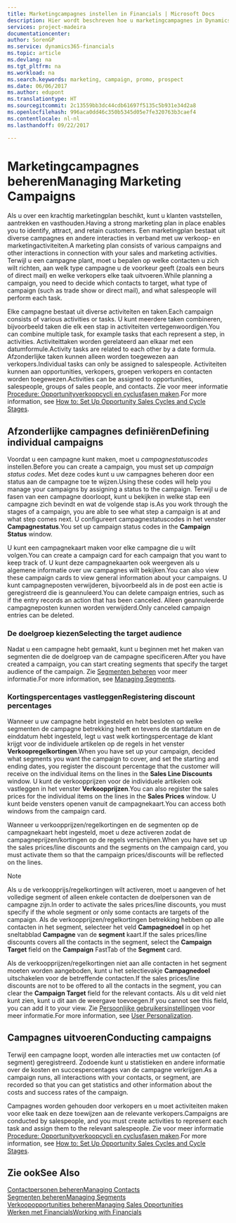 ```yaml
---
title: Marketingcampagnes instellen in Financials | Microsoft Docs
description: Hier wordt beschreven hoe u marketingcampagnes in Dynamics 365 for Financials instelt en uitvoert om prospects te vinden en aan te trekken en klanten vast te houden.
services: project-madeira
documentationcenter: 
author: SorenGP
ms.service: dynamics365-financials
ms.topic: article
ms.devlang: na
ms.tgt_pltfrm: na
ms.workload: na
ms.search.keywords: marketing, campaign, promo, prospect
ms.date: 06/06/2017
ms.author: edupont
ms.translationtype: HT
ms.sourcegitcommit: 2c13559bb3dc44cdb61697f5135c5b931e34d2a8
ms.openlocfilehash: 996aca0dd46c350b5345d05e7fe320763b3caef4
ms.contentlocale: nl-nl
ms.lasthandoff: 09/22/2017

---
```

# <a name="managing-marketing-campaigns"></a><span data-ttu-id="a7c6b-103">Marketingcampagnes beheren</span><span class="sxs-lookup"><span data-stu-id="a7c6b-103">Managing Marketing Campaigns</span></span>
<span data-ttu-id="a7c6b-104">Als u over een krachtig marketingplan beschikt, kunt u klanten vaststellen, aantrekken en vasthouden.</span><span class="sxs-lookup"><span data-stu-id="a7c6b-104">Having a strong marketing plan in place enables you to identify, attract, and retain customers.</span></span> <span data-ttu-id="a7c6b-105">Een marketingplan bestaat uit diverse campagnes en andere interacties in verband met uw verkoop- en marketingactiviteiten.</span><span class="sxs-lookup"><span data-stu-id="a7c6b-105">A marketing plan consists of various campaigns and other interactions in connection with your sales and marketing activities.</span></span> <span data-ttu-id="a7c6b-106">Terwijl u een campagne plant, moet u bepalen op welke contacten u zich wilt richten, aan welk type campagne u de voorkeur geeft (zoals een beurs of direct mail) en welke verkopers elke taak uitvoeren.</span><span class="sxs-lookup"><span data-stu-id="a7c6b-106">While planning a campaign, you need to decide which contacts to target, what type of campaign (such as trade show or direct mail), and what salespeople will perform each task.</span></span>

<span data-ttu-id="a7c6b-107">Elke campagne bestaat uit diverse activiteiten en taken.</span><span class="sxs-lookup"><span data-stu-id="a7c6b-107">Each campaign consists of various activities or tasks.</span></span> <span data-ttu-id="a7c6b-108">U kunt meerdere taken combineren, bijvoorbeeld taken die elk een stap in activiteiten vertegenwoordigen.</span><span class="sxs-lookup"><span data-stu-id="a7c6b-108">You can combine multiple task, for example tasks that each represent a step, in activities.</span></span> <span data-ttu-id="a7c6b-109">Activiteittaken worden gerelateerd aan elkaar met een datumformule.</span><span class="sxs-lookup"><span data-stu-id="a7c6b-109">Activity tasks are related to each other by a date formula.</span></span> <span data-ttu-id="a7c6b-110">Afzonderlijke taken kunnen alleen worden toegewezen aan verkopers.</span><span class="sxs-lookup"><span data-stu-id="a7c6b-110">Individual tasks can only be assigned to salespeople.</span></span> <span data-ttu-id="a7c6b-111">Activiteiten kunnen aan opportunities, verkopers, groepen verkopers en contacten worden toegewezen.</span><span class="sxs-lookup"><span data-stu-id="a7c6b-111">Activities can be assigned to opportunities, salespeople, groups of sales people, and contacts.</span></span> <span data-ttu-id="a7c6b-112">Zie voor meer informatie [Procedure: Opportunityverkoopcycli en cyclusfasen maken](marketing-how-setup-opportunity-sales-cycles-stages.md).</span><span class="sxs-lookup"><span data-stu-id="a7c6b-112">For more information, see [How to: Set Up Opportunity Sales Cycles and Cycle Stages](marketing-how-setup-opportunity-sales-cycles-stages.md).</span></span>

## <a name="defining-individual-campaigns"></a><span data-ttu-id="a7c6b-113">Afzonderlijke campagnes definiëren</span><span class="sxs-lookup"><span data-stu-id="a7c6b-113">Defining individual campaigns</span></span>
<span data-ttu-id="a7c6b-114">Voordat u een campagne kunt maken, moet u *campagnestatuscodes* instellen.</span><span class="sxs-lookup"><span data-stu-id="a7c6b-114">Before you can create a campaign, you must set up *campaign status codes*.</span></span> <span data-ttu-id="a7c6b-115">Met deze codes kunt u uw campagnes beheren door een status aan de campagne toe te wijzen.</span><span class="sxs-lookup"><span data-stu-id="a7c6b-115">Using these codes will help you manage your campaigns by assigning a status to the campaign.</span></span> <span data-ttu-id="a7c6b-116">Terwijl u de fasen van een campagne doorloopt, kunt u bekijken in welke stap een campagne zich bevindt en wat de volgende stap is.</span><span class="sxs-lookup"><span data-stu-id="a7c6b-116">As you work through the stages of a campaign, you are able to see what step a campaign is at and what step comes next.</span></span> <span data-ttu-id="a7c6b-117">U configureert campagnestatuscodes in het venster **Campagnestatus**.</span><span class="sxs-lookup"><span data-stu-id="a7c6b-117">You set up campaign status codes in the **Campaign Status** window.</span></span>

<span data-ttu-id="a7c6b-118">U kunt een campagnekaart maken voor elke campagne die u wilt volgen.</span><span class="sxs-lookup"><span data-stu-id="a7c6b-118">You can create a campaign card for each campaign that you want to keep track of.</span></span> <span data-ttu-id="a7c6b-119">U kunt deze campagnekaarten ook weergeven als u algemene informatie over uw campagnes wilt bekijken.</span><span class="sxs-lookup"><span data-stu-id="a7c6b-119">You can also view these campaign cards to view general information about your campaigns.</span></span>
<span data-ttu-id="a7c6b-120">U kunt campagneposten verwijderen, bijvoorbeeld als in de post een actie is geregistreerd die is geannuleerd.</span><span class="sxs-lookup"><span data-stu-id="a7c6b-120">You can delete campaign entries, such as if the entry records an action that has been canceled.</span></span> <span data-ttu-id="a7c6b-121">Alleen geannuleerde campagneposten kunnen worden verwijderd.</span><span class="sxs-lookup"><span data-stu-id="a7c6b-121">Only canceled campaign entries can be deleted.</span></span>

### <a name="selecting-the-target-audience"></a><span data-ttu-id="a7c6b-122">De doelgroep kiezen</span><span class="sxs-lookup"><span data-stu-id="a7c6b-122">Selecting the target audience</span></span>
<span data-ttu-id="a7c6b-123">Nadat u een campagne hebt gemaakt, kunt u beginnen met het maken van segmenten die de doelgroep van de campagne specificeren.</span><span class="sxs-lookup"><span data-stu-id="a7c6b-123">After you have created a campaign, you can start creating segments that specify the target audience of the campaign.</span></span> <span data-ttu-id="a7c6b-124">Zie [Segmenten beheren](marketing-segments.md) voor meer informatie.</span><span class="sxs-lookup"><span data-stu-id="a7c6b-124">For more information, see [Managing Segments](marketing-segments.md).</span></span>

### <a name="registering-discount-percentages"></a><span data-ttu-id="a7c6b-125">Kortingspercentages vastleggen</span><span class="sxs-lookup"><span data-stu-id="a7c6b-125">Registering discount percentages</span></span>
<span data-ttu-id="a7c6b-126">Wanneer u uw campagne hebt ingesteld en hebt besloten op welke segmenten de campagne betrekking heeft en tevens de startdatum en de einddatum hebt ingesteld, legt u vast welk kortingspercentage de klant krijgt voor de individuele artikelen op de regels in het venster **Verkoopregelkortingen**.</span><span class="sxs-lookup"><span data-stu-id="a7c6b-126">When you have set up your campaign, decided what segments you want the campaign to cover, and set the starting and ending dates, you register the discount percentage that the customer will receive on the individual items on the lines in the **Sales Line Discounts** window.</span></span> <span data-ttu-id="a7c6b-127">U kunt de verkoopprijzen voor de individuele artikelen ook vastleggen in het venster **Verkoopprijzen**.</span><span class="sxs-lookup"><span data-stu-id="a7c6b-127">You can also register the sales prices for the individual items on the lines in the **Sales Prices** window.</span></span> <span data-ttu-id="a7c6b-128">U kunt beide vensters openen vanuit de campagnekaart.</span><span class="sxs-lookup"><span data-stu-id="a7c6b-128">You can access both windows from the campaign card.</span></span>

 <span data-ttu-id="a7c6b-129">Wanneer u verkoopprijzen/regelkortingen en de segmenten op de campagnekaart hebt ingesteld, moet u deze activeren zodat de campagneprijzen/kortingen op de regels verschijnen.</span><span class="sxs-lookup"><span data-stu-id="a7c6b-129">When you have set up the sales prices/line discounts and the segments on the campaign card, you must activate them so that the campaign prices/discounts will be reflected on the lines.</span></span>

> [!NOTE]  
>   <span data-ttu-id="a7c6b-130">Als u de verkoopprijs/regelkortingen wilt activeren, moet u aangeven of het volledige segment of alleen enkele contacten de doelpersonen van de campagne zijn.</span><span class="sxs-lookup"><span data-stu-id="a7c6b-130">In order to activate the sales prices/line discounts, you must specify if the whole segment or only some contacts are targets of the campaign.</span></span> <span data-ttu-id="a7c6b-131">Als de verkoopprijzen/regelkortingen betrekking hebben op alle contacten in het segment, selecteer het veld **Campagnedoel** in op het sneltabblad **Campagne** van de **segment** kaart.</span><span class="sxs-lookup"><span data-stu-id="a7c6b-131">If the sales prices/line discounts covers all the contacts in the segment, select the **Campaign Target** field on the **Campaign** FastTab of the **Segment** card.</span></span>

<span data-ttu-id="a7c6b-132">Als de verkoopprijzen/regelkortingen niet aan alle contacten in het segment moeten worden aangeboden, kunt u het selectievakje **Campagnedoel** uitschakelen voor de betreffende contacten.</span><span class="sxs-lookup"><span data-stu-id="a7c6b-132">If the sales prices/line discounts are not to be offered to all the contacts in the segment, you can clear the **Campaign Target** field for the relevant contacts.</span></span> <span data-ttu-id="a7c6b-133">Als u dit veld niet kunt zien, kunt u dit aan de weergave toevoegen.</span><span class="sxs-lookup"><span data-stu-id="a7c6b-133">If you cannot see this field, you can add it to your view.</span></span> <span data-ttu-id="a7c6b-134">Zie [Persoonlijke gebruikersinstellingen](ui-user-personalization.md) voor meer informatie.</span><span class="sxs-lookup"><span data-stu-id="a7c6b-134">For more information, see [User Personalization](ui-user-personalization.md).</span></span>

## <a name="conducting-campaigns"></a><span data-ttu-id="a7c6b-135">Campagnes uitvoeren</span><span class="sxs-lookup"><span data-stu-id="a7c6b-135">Conducting campaigns</span></span>
<span data-ttu-id="a7c6b-136">Terwijl een campagne loopt, worden alle interacties met uw contacten (of segment) geregistreerd. Zodoende kunt u statistieken en andere informatie over de kosten en succespercentages van de campagne verkrijgen.</span><span class="sxs-lookup"><span data-stu-id="a7c6b-136">As a campaign runs, all interactions with your contacts, or segment, are recorded so that you can get statistics and other information about the costs and success rates of the campaign.</span></span>

<span data-ttu-id="a7c6b-137">Campagnes worden gehouden door verkopers en u moet activiteiten maken voor elke taak en deze toewijzen aan de relevante verkopers.</span><span class="sxs-lookup"><span data-stu-id="a7c6b-137">Campaigns are conducted by salespeople, and you must create activities to represent each task and assign them to the relevant salespeople.</span></span> <span data-ttu-id="a7c6b-138">Zie voor meer informatie [Procedure: Opportunityverkoopcycli en cyclusfasen maken](marketing-how-setup-opportunity-sales-cycles-stages.md).</span><span class="sxs-lookup"><span data-stu-id="a7c6b-138">For more information, see [How to: Set Up Opportunity Sales Cycles and Cycle Stages](marketing-how-setup-opportunity-sales-cycles-stages.md).</span></span>

## <a name="see-also"></a><span data-ttu-id="a7c6b-139">Zie ook</span><span class="sxs-lookup"><span data-stu-id="a7c6b-139">See Also</span></span>
[<span data-ttu-id="a7c6b-140">Contactpersonen beheren</span><span class="sxs-lookup"><span data-stu-id="a7c6b-140">Managing Contacts</span></span>](marketing-contacts.md)  
[<span data-ttu-id="a7c6b-141">Segmenten beheren</span><span class="sxs-lookup"><span data-stu-id="a7c6b-141">Managing Segments</span></span>](marketing-segments.md)  
[<span data-ttu-id="a7c6b-142">Verkoopopportunities beheren</span><span class="sxs-lookup"><span data-stu-id="a7c6b-142">Managing Sales Opportunities</span></span>](marketing-manage-sales-opportunities.md)  
[<span data-ttu-id="a7c6b-143">Werken met Financials</span><span class="sxs-lookup"><span data-stu-id="a7c6b-143">Working with Financials</span></span>](ui-work-product.md)  

